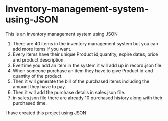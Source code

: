 # Inventory-management-system-using-JSON
This is an inventory management system using JSON 

1. There are 40 items in the inventory management system but you can add more items if you want.
2. Every items have their unique Product id,quantity, expire dates, price and product description.
3. Evertime you add an item in the system it will add up in record.json file.
4. When someone purchase an item they have to give Product id and quantity of the product.
5. Then it will generate the bill of the purchased items including the amount they have to pay.
6. Then it will add the purchase details in sales.json file. 
7.  in sales.json file there are already 10 purchased history along with their purchased time.


I have created this project using JSON
